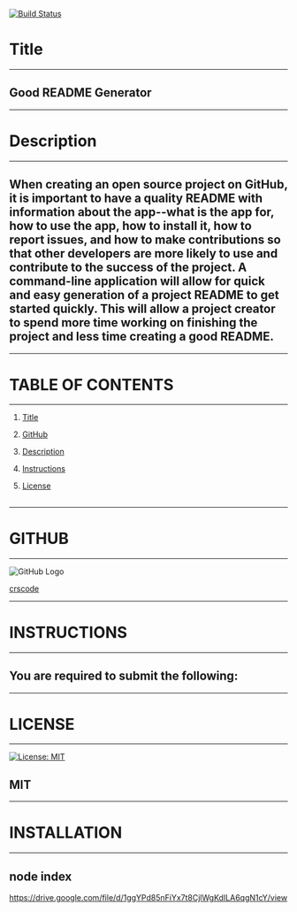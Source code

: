 
  [![Build Status](https://travis-ci.org/joemccann/dillinger.svg?branch=master)](https://github.com/crscode/ReadMeGenCRSCODE)

# **Title**  
___

## Good README Generator

___

# **Description** 

___

## When creating an open source project on GitHub, it is important to have a quality README with information about the app--what is the app for, how to use the app, how to install it, how to report issues, and how to make contributions so that other developers are more likely to use and contribute to the success of the project. A command-line application will allow for quick and easy generation of a project README to get started quickly. This will allow a project creator to spend more time working on finishing the project and less time creating a good README.

___

# **TABLE OF CONTENTS**

___

1. [Title](#Title)

2. [GitHub](#GitHub)

3. [Description](#Description)

4. [Instructions](#Instructions)

5. [License](#License)
    

## 

___

# **GITHUB** 

___

![GitHub Logo](https://avatars1.githubusercontent.com/u/61256280?s=100&u=c460043d70fe800acef72249137a91ac764f57e3&v=4)



[crscode](http://github.com/crscode)



___

# **INSTRUCTIONS**

___
## You are required to submit the following:

___

# **LICENSE**

___
[![License: MIT](https://img.shields.io/badge/License-MIT-yellow.svg)](https://opensource.org/licenses/MIT)

## MIT

___

# **INSTALLATION**

___

## node index

https://drive.google.com/file/d/1ggYPd85nFiYx7t8CjlWgKdILA6qgN1cY/view
